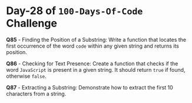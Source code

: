 # Day-28 of `100-Days-Of-Code` Challenge

**Q85** - Finding the Position of a Substring: Write a function that locates the first occurrence of the word `code` within any given string and returns its position.

**Q86** - Checking for Text Presence: Create a function that checks if the word `JavaScript` is present in a given string. It should return `true` if found, otherwise `false`.

**Q87** - Extracting a Substring: Demonstrate how to extract the first 10 characters from a string.

 


 


 

 

 
 
 


 
